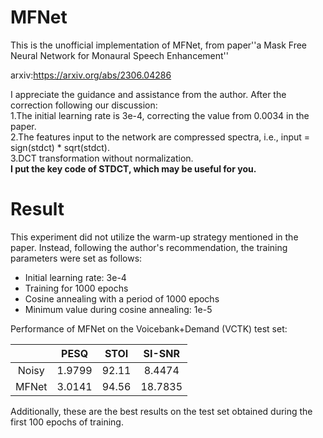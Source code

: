# MFNet

This is the unofficial implementation of MFNet, from paper''a Mask Free Neural Network for Monaural Speech Enhancement''

arxiv:https://arxiv.org/abs/2306.04286

I appreciate the guidance and assistance from the author. After the correction following our discussion:<br>
1.The initial learning rate is 3e-4, correcting the value from 0.0034 in the paper.<br>
2.The features input to the network are compressed spectra, i.e., input = sign(stdct) * sqrt(stdct).<br>
3.DCT transformation without normalization.<br>
**I put the key code of STDCT, which may be useful for you.**

# Result

This experiment did not utilize the warm-up strategy mentioned in the paper. Instead, following the author's recommendation, the training parameters were set as follows:

- Initial learning rate: 3e-4
- Training for 1000 epochs
- Cosine annealing with a period of 1000 epochs
- Minimum value during cosine annealing: 1e-5

Performance of MFNet on the Voicebank+Demand (VCTK) test set:

|       |  PESQ  | STOI  | SI-SNR  |
| :---: | :----: | :---: | :-----: |
| Noisy | 1.9799 | 92.11 | 8.4474  |
| MFNet | 3.0141 | 94.56 | 18.7835 |

Additionally, these are the best results on the test set obtained during the first 100 epochs of training.
